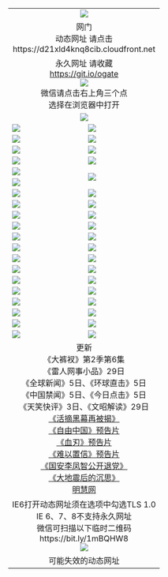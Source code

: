 ﻿<table>
  <tr></tr>
  <tr><td colspan=2 align=center><img src="https://cloud.githubusercontent.com/assets/11880933/13434984/f430fae2-e012-11e5-814f-c2df1e82b247.jpg" /></td></tr>
  <tr><td colspan=2 align=center>网门<br>动态网址 请点击
<br>https://d21xld4knq8cib.cloudfront.net
    </td>
  </tr>
  <tr>
    <td colspan=2 align=center>永久网址 请收藏<br/><a href="https://git.io/ogate" target="_blank">https://git.io/ogate</a><br/><a href="https://d21xld4knq8cib.cloudfront.net/Up/0WMGDL2.png" target="_blank"><img src="https://d21xld4knq8cib.cloudfront.net/Up/0WMGD2.png"/></a>
    <br>微信请点击右上角三个点<br>选择在浏览器中打开<br></td>
  </tr>
  <tr>
    <td colspan=2 align=center><a href="https://d21xld4knq8cib.cloudfront.net/ogUP.aspx?name=0oGate.apk" target="_blank"><img src="https://d21xld4knq8cib.cloudfront.net/Up/0WMAZ.jpg" /></a></td>
  </tr>
  <tr>
    <td><a href="https://d21xld4knq8cib.cloudfront.net/ogNice.aspx" target="_blank"><img src="https://d21xld4knq8cib.cloudfront.net/Up/0WCYY.jpg" /></a></td>
    <td><a href="https://d21xld4knq8cib.cloudfront.net/onCO.aspx?ob=600%E4%BA%8B%E7%89%A9&op=%E5%A2%9E%E5%88%A0%E6%94%B9&args=WH1~%23%E7%B1%BB%E5%9E%8B6%E6%96%B0%E9%97%BB%7c%23%E7%B1%BB%E5%9E%8B6%E8%AF%84%E8%AE%BA&mode=" target="_blank"><img src="https://d21xld4knq8cib.cloudfront.net/Up/0WZTT.jpg" /></a></td> 
  </tr>
  <tr>
    <td><a href="https://d21xld4knq8cib.cloudfront.net/ogDY.aspx" target="_blank"><img src="https://d21xld4knq8cib.cloudfront.net/Up/0FK.jpg" /></a></td>
    <td><a href="https://d21xld4knq8cib.cloudfront.net/ogST.aspx" target="_blank"><img src="https://d21xld4knq8cib.cloudfront.net/Up/0ST.jpg" /></a></td> 
  </tr>
  <tr>
    <!--td rowspan=2><a href="https://d21xld4knq8cib.cloudfront.net/ogUP.aspx?name=WJ.mp4&count=T:1,480P:1" target="_blank"><img src="https://d21xld4knq8cib.cloudfront.net/Up/WJ.jpg" /></a></td-->
    <td><a href="https://d21xld4knq8cib.cloudfront.net/ogUP.aspx?name=11DKC.mp4&count=T:2,2:6,1:16&from=github" target="_blank"><img src="https://d21xld4knq8cib.cloudfront.net/Up/11DKC.jpg" /></a></td> 
    <td><div><a href="https://d21xld4knq8cib.cloudfront.net/ogUP.aspx?name=LRWS.mp4&count=7B:8,6B:44,5A:10,5B:35,4A:14,4B:19,3A:10,3B:26,2A:16,2B:21,1A:23,1B:29&current=7B:8" target="_blank"><img src="https://d21xld4knq8cib.cloudfront.net/Up/LRWS.jpg" /></a></td>
   </tr>
  <tr>
    <td><a href="https://d21xld4knq8cib.cloudfront.net/ogUP.aspx?name=LRSH.mp4&count=W:13,2:10" target="_blank"><img src="https://d21xld4knq8cib.cloudfront.net/Up/LRSH.jpg" /></a></td>
    <td><a href="https://d21xld4knq8cib.cloudfront.net/ogNiceVedio.aspx" target="_blank"><img src="https://d21xld4knq8cib.cloudfront.net/Up/TGKDY.jpg" /></a></td>
  </tr>
  <tr>
    <td><a href="https://d21xld4knq8cib.cloudfront.net/ogUP.aspx?name=JQR.mp4&count=2" target="_blank"><img src="https://d21xld4knq8cib.cloudfront.net/Up/JQR.jpg" /></a></td>   
    <td rowspan=2><a href="https://d21xld4knq8cib.cloudfront.net/ogUP.aspx?name=JP.mp4&count=9" target="_blank"><img src="https://d21xld4knq8cib.cloudfront.net/Up/JP.jpg" /></td>
  </tr>
  <tr>
    <td><a href="https://d21xld4knq8cib.cloudfront.net/ogUP.aspx?name=WH.mp4" target="_blank"><img src="https://d21xld4knq8cib.cloudfront.net/Up/WH.jpg" /></a></td>
  </tr>
  <tr>
    <td><a href="https://d21xld4knq8cib.cloudfront.net/ogUP.aspx?name=SSZJ.mp4&count=SP:6,480P:9" target="_blank"><img src="https://d21xld4knq8cib.cloudfront.net/Up/SSZJ.jpg" /></a></td>
    <td><a href="https://d21xld4knq8cib.cloudfront.net/ogUP.aspx?name=ZY.mp4&count=2015:16" target="_blank"><img src="https://d21xld4knq8cib.cloudfront.net/Up/ZY.jpg" /></a</td>
  </tr>
  <tr>
    <td><a href="https://d21xld4knq8cib.cloudfront.net/ogUP.aspx?name=XTFY.mp4&count=B:2,A:24" target="_blank"><img src="https://d21xld4knq8cib.cloudfront.net/Up/XTFY.jpg" /></a></td>
    <td><a href="https://d21xld4knq8cib.cloudfront.net/ogUP.aspx?name=1XQK.mp4&count=13" target="_blank"><img src="https://d21xld4knq8cib.cloudfront.net/Up/1XQK.jpg" /></a</td>
  </tr>
  <tr>
    <td><a href="https://d21xld4knq8cib.cloudfront.net/ogUP.aspx?name=1LYF.mp4&count=2" target="_blank"><img src="https://d21xld4knq8cib.cloudfront.net/Up/1LYF0.jpg" /></a></td>
    <td><a href="https://d21xld4knq8cib.cloudfront.net/ogUP.aspx?name=1ZGC.mp4&count=6" target="_blank"><img src="https://d21xld4knq8cib.cloudfront.net/Up/1ZGC0.jpg" /></a></td>
  </tr>
  <tr>
    <td><a href="https://d21xld4knq8cib.cloudfront.net/ogUP.aspx?name=1ZKM.mp4&count=3&current=3" target="_blank"><img src="https://d21xld4knq8cib.cloudfront.net/Up/1ZKM0.jpg" /></a></td>  
    <td><a href="https://d21xld4knq8cib.cloudfront.net/ogUP.aspx?name=1WWY.mp4&count=6&current=6" target="_blank"><img src="https://d21xld4knq8cib.cloudfront.net/Up/1WWY0.jpg" /></a></td>
  </tr>
  <tr>
    <td><a href="https://d21xld4knq8cib.cloudfront.net/ogUP.aspx?name=10JGY.mp4&count=3" target="_blank"><img src="https://d21xld4knq8cib.cloudfront.net/Up/10JGY0.jpg" /></a></td>
    <td><a href="https://d21xld4knq8cib.cloudfront.net/ogUP.aspx?name=10CYS.mp4&count=2" target="_blank"><img src="https://d21xld4knq8cib.cloudfront.net/Up/10CYS0.jpg" /></a></td>
  </tr>
  <tr>
    <td><a href="https://d21xld4knq8cib.cloudfront.net/ogUP.aspx?name=4SQQ.mp4&count=201603:5,201602:20,201601:21&current=201603:5" target="_blank"><img src="https://d21xld4knq8cib.cloudfront.net/Up/4SQQ0.jpg"/></a></td>
    <td><a href="https://d21xld4knq8cib.cloudfront.net/ogUP.aspx?name=4SHQ.mp4&count=201603:5,201602:27,201601:28&current=201603:5" target="_blank"><img src="https://d21xld4knq8cib.cloudfront.net/Up/4SHQ0.jpg"/></a></td>
  </tr>
  <tr>
    <td><a href="https://d21xld4knq8cib.cloudfront.net/ogUP.aspx?name=4SZG.mp4&count=201603:5,201602:21,201601:23&current=201603:5" target="_blank"><img src="https://d21xld4knq8cib.cloudfront.net/Up/4SZG0.jpg"/></a></td>
    <td><a href="https://d21xld4knq8cib.cloudfront.net/ogUP.aspx?name=4SDJ.mp4&count=201603A:5,201603B:4,201602A:24,201602B:7,201601A:48,201601B:6&current=201603A:5" target="_blank"><img src="https://d21xld4knq8cib.cloudfront.net/Up/4SDJ0.jpg"/></a></td>
  </tr>
  <tr>
    <td><a href="https://d21xld4knq8cib.cloudfront.net/ogUP.aspx?name=4CTX.mp4&count=201603:1,201602:3,201601:4&current=201603:1" target="_blank"><img src="https://d21xld4knq8cib.cloudfront.net/Up/4CTX0.jpg"/></a></td>
    <td><a href="https://d21xld4knq8cib.cloudfront.net/ogUP.aspx?name=4CWZ.mp4&count=201602:4,201601:4&current=201602:4" target="_blank"><img src="https://d21xld4knq8cib.cloudfront.net/Up/4CWZ0.jpg"/></a></td>
  </tr>
  <tr>
    <td><a href="https://d21xld4knq8cib.cloudfront.net/onUP.aspx?name=https://d2t6x1lwzcff38.cloudfront.net/" target="_blank"><img src="https://d21xld4knq8cib.cloudfront.net/Up/0DTW.jpg"/></a></td>
    <td><a href="https://d21xld4knq8cib.cloudfront.net/onUP.aspx?name=https://d240ns8up8earz.cloudfront.net/acenter/" target="_blank"><img src="https://d21xld4knq8cib.cloudfront.net/Up/0TDW.jpg" /></a></td>
  </tr>
  <tr>
    <td><a href="https://d21xld4knq8cib.cloudfront.net/onUP.aspx?name=https://d4508d6vomz2p.cloudfront.net/gb/nsc413.htm" target="_blank"><img src="https://d21xld4knq8cib.cloudfront.net/Up/0DJY.jpg" /></a></td>
    <td><a href="https://d21xld4knq8cib.cloudfront.net/onUP.aspx?name=https://d3bxwq7vzudb5l.cloudfront.net/xtr/gb/prog204.html" target="_blank"><img src="https://d21xld4knq8cib.cloudfront.net/Up/0XTR.jpg" /></a></td>
  </tr>
  <tr>
    <td><a href="https://d21xld4knq8cib.cloudfront.net/onUP.aspx?name=https://d3aj00iefsmfgc.cloudfront.net/" target="_blank"><img src="https://d21xld4knq8cib.cloudfront.net/Up/0MHW.jpg" /></a></td>
    <td><a href="https://d21xld4knq8cib.cloudfront.net/onUP.aspx?name=https://d1lcj91uv80klr.cloudfront.net/" target="_blank"><img src="https://d21xld4knq8cib.cloudfront.net/Up/0ZJW.jpg" /></a></td>
  </tr>
  <tr>
    <td><a href="https://d21xld4knq8cib.cloudfront.net/ogUP.aspx?name=0FG.zip" target="_blank"><img src="https://d21xld4knq8cib.cloudfront.net/Up/0FG.jpg" /></a></td>
    <td><a href="https://d21xld4knq8cib.cloudfront.net/ogUP.aspx?name=0FGA.apk" target="_blank"><img src="https://d21xld4knq8cib.cloudfront.net/Up/0FGA.jpg" /></a></td>
  </tr>
  <tr>
    <td><a href="https://d21xld4knq8cib.cloudfront.net/ogUP.aspx?name=0U.zip" target="_blank"><img src="https://d21xld4knq8cib.cloudfront.net/Up/0U.jpg" /></a></td>
    <td><a href="https://d21xld4knq8cib.cloudfront.net/ogUP.aspx?name=0UA.apk" target="_blank"><img src="https://d21xld4knq8cib.cloudfront.net/Up/0UA.jpg" /></a></td>
  </tr>
  <tr>
    <td><a href="https://d21xld4knq8cib.cloudfront.net/ogUP.aspx?name=0iPPOTV.zip" target="_blank"><img src="https://d21xld4knq8cib.cloudfront.net/Up/0iPPOTV.jpg" /></a></td>
    <td><a href="https://d21xld4knq8cib.cloudfront.net/ogUP.aspx?name=0iNTD.apk" target="_blank"><img src="https://d21xld4knq8cib.cloudfront.net/Up/0iNTD.jpg" /></a></td>
  </tr>
  <tr>
    <td colspan=2 align=center>更新<br>
      《大裤衩》第2季第6集<br>
      《雷人网事小品》29日<br>
      《全球新闻》5日、《环球直击》5日<br>
      《中国禁闻》5日、《今日点击》5日<br>
      《天笑快评》3日、《文昭解读》29日<br>
      <a href="https://d21xld4knq8cib.cloudfront.net/ogUP.aspx?name=SSZJ480P9.mp4" target="_blank">《活摘黑幕再被揭》</a><br>
      <a href="https://d21xld4knq8cib.cloudfront.net/ogUP.aspx?name=11ZYZG0.mp4" target="_blank">《自由中国》预告片</a><br>
      <a href="https://d21xld4knq8cib.cloudfront.net/ogUP.aspx?name=11XR.mp4" target="_blank">《血刃》预告片</a><br>
      <a href="https://d21xld4knq8cib.cloudfront.net/ogUP.aspx?name=11NYZX.mp4&count=2" target="_blank">《难以置信》预告片</a><br>
      <a href="https://d21xld4knq8cib.cloudfront.net/ogUP.aspx?name=4LFZ.mp4" target="_blank">《国安李凤智公开退党》</a><br>
      <a href="https://d21xld4knq8cib.cloudfront.net/ogUP.aspx?name=4DDZHDCS.mp4" target="_blank">《大地震后的沉思》</a><br>
      <a href="https://d21xld4knq8cib.cloudfront.net/onUP.aspx?name=https://www.minghui.org/" target="_blank">明慧网</a></td>
    </td>
  </tr>
  <tr>
    <td colspan=2 align=center>IE6打开动态网址须在选项中勾选TLS 1.0<br/>IE 6、7、8不支持永久网址<br/>
      微信可扫描以下临时二维码<br/>https://bit.ly/1mBQHW8<br/><a href="https://d21xld4knq8cib.cloudfront.net/Up/0WMGDL3.png" target="_blank"><img src="https://d21xld4knq8cib.cloudfront.net/Up/0WMGD3.png"/></a><br>
  </tr>
  <tr>
    <td colspan=2 align=center>可能失效的动态网址
    </td>
  </tr>
</table>
